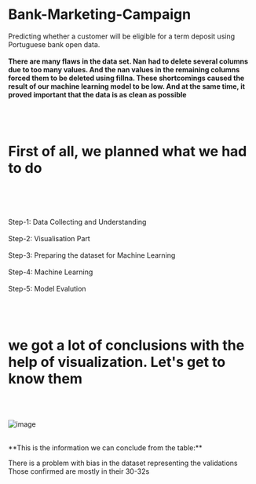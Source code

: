 # Bank-Marketing-Campaign
Predicting whether a customer will be eligible for a term deposit using Portuguese bank open data.
<br>
<br>
**There are many flaws in the data set. Nan had to delete several columns due to too many values. And the nan values in the remaining columns forced them to be deleted using fillna. These shortcomings caused the result of our machine learning model to be low. And at the same time, it proved important that the data is as clean as possible**
<br>
<br>
<br>
<br>
# **First of all, we planned what we had to do**
<br>
<br>
<br>

Step-1: Data Collecting and Understanding
<br>
<br>
Step-2: Visualisation Part
<br>
<br>
Step-3: Preparing the dataset for Machine Learning
<br>
<br>
Step-4: Machine Learning
<br>
<br>
Step-5: Model Evalution
<br>
<br>
<br>
<br>
# **we got a lot of conclusions with the help of visualization. Let's get to know them**
<br>
<br>

![image](https://github.com/jamshid-ds/Bank-Marketing-Campaign/assets/117648241/3ed7fb63-4fb1-4117-afce-e366b8c239fb)

<br>
**This is the information we can conclude from the table:**
<br>

There is a problem with bias in the dataset representing the validations
<br>
Those confirmed are mostly in their 30-32s

